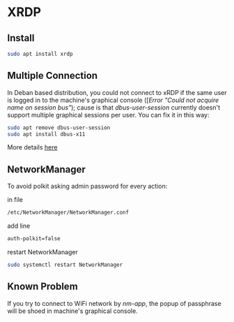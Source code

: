 # XRDP

## Install
```sh
sudo apt install xrdp
```

## Multiple Connection
In Deban based distribution, you could not connect to xRDP if the same user is logged in to the machine's graphical console ([_Error "Could not acquire name on session bus"_); cause is that _dbus-user-session_ currently doesn't support multiple graphical sessions per user.
You can fix it in this way:
```sh
sudo apt remove dbus-user-session
sudo apt install dbus-x11
``` 
More details [here](https://github.com/neutrinolabs/xrdp/wiki/Debian-dbus-user-session-package)

## NetworkManager 
To avoid polkit asking admin password for every action:

in file 
```sh
/etc/NetworkManager/NetworkManager.conf
``` 
add line
```sh
auth-polkit=false 
```
restart NetworkManager
```sh
sudo systemctl restart NetworkManager
```
## Known Problem
If you try to connect to WiFi network by _nm-app_, the popup of passphrase will be shoed in machine's graphical console.
